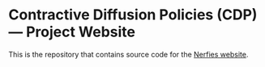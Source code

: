 # Contractive Diffusion Policies (CDP) — Project Website




This is the repository that contains source code for the [Nerfies website](https://nerfies.github.io).
